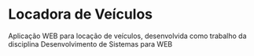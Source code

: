 # Locadora de Veículos

Aplicação WEB para locação de veículos, desenvolvida como trabalho
da disciplina Desenvolvimento de Sistemas para WEB
